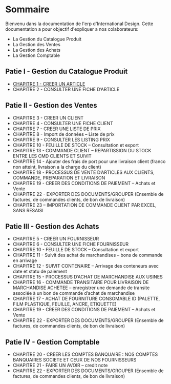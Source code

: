 # Sommaire

Bienvenu dans la documentation de l'erp d'International Design.
Cette documentation a pour objectif d'expliquer a nos colaborateurs:

* La Gestion du Catalogue Produit
* La Gestion des Ventes
* La Gestion des Achats
* La Gestion Comptable

## Patie I - Gestion du Catalogue Produit

* [CHAPITRE 1 - CREER UN ARTICLE](pages/chapter_1.md)
* CHAPITRE 2 - CONSULTER UNE FICHE D’ARTICLE

## Patie II - Gestion des Ventes

* CHAPITRE 3 - CREER UN CLIENT
* CHAPITRE 4 - CONSULTER UNE FICHE CLIENT
* CHAPITRE 7 - CREER UNE LISTE DE PRIX 
* CHAPITRE 8 - Import de données – Liste de prix
* CHAPITRE 9 - CONSULTER LES LISTING PRIX
* CHAPITRE 10 - FEUILLE DE STOCK – Consultation et export
* CHAPITRE 13 - COMMANDE CLIENT – REPARTISSION DU STOCK ENTRE LES CMD CLIENTS ET SUIVIT
* CHAPITRE 14 - Ajouter des frais de port pour une livraison client (franco non atteint, livraison a la charge du client)
* CHAPITRE 18 - PROCESSUS DE VENTE D’ARTICLES AUX CLIENTS, COMMANDE, PREPARATION ET LIVRAISON
* CHAPITRE 19 - CREER DES CONDITIONS DE PAIEMENT – Achats et Vente 
* CHAPITRE 22 - EXPORTER DES DOCUMENTS/GROUPER (Ensemble de factures, de commandes clients, de bon de livraison)
* CHAPITRE 23 – IMPORTATION DE COMMANDE CLIENT PAR EXCEL, SANS RESAISI

## Patie III - Gestion des Achats

* CHAPITRE 5 - CREER UN FOURNISSEUR
* CHAPITRE 6 - CONSULTER UNE FICHE FOURNISSEUR
* CHAPITRE 10 - FEUILLE DE STOCK – Consultation et export
* CHAPITRE 11 - Suivit des achat de marchandises – bons de commande en arrivage
* CHAPITRE 12 - SUIVIT CONTENAIRE – Arrivage des conteneurs avec date et statu de paiement
* CHAPITRE 15 - PROCESSUS D’ACHAT DE MARCHANDISE AUX USINES
* CHAPITRE 16 - COMMANDE TRANSITAIRE POUR LIVRAISON DE MARCHANDISE ACHETEE – enregistrer une demande de transite associée à un bon de commande d’achat de marchandise 
* CHAPITRE 17 - ACHAT DE FOURNITURE CONSOMABLE ID (PALETTE, FILM PLASTIQUE, FEUILLE, ANCRE, ETIQUETTE)
* CHAPITRE 19 - CREER DES CONDITIONS DE PAIEMENT – Achats et Vente 
* CHAPITRE 22 - EXPORTER DES DOCUMENTS/GROUPER (Ensemble de factures, de commandes clients, de bon de livraison)

## Patie IV - Gestion Comptable

* CHAPITRE 20 - CREER LES COMPTES BANQUAIRE : NOS COMPTES BANQUAIRES SOCIETE ET CEUX DE NOS FOURNISSEURS
* CHAPITRE 21 - FAIRE UN AVOIR – credit note 
* CHAPITRE 22 - EXPORTER DES DOCUMENTS/GROUPER (Ensemble de factures, de commandes clients, de bon de livraison)
